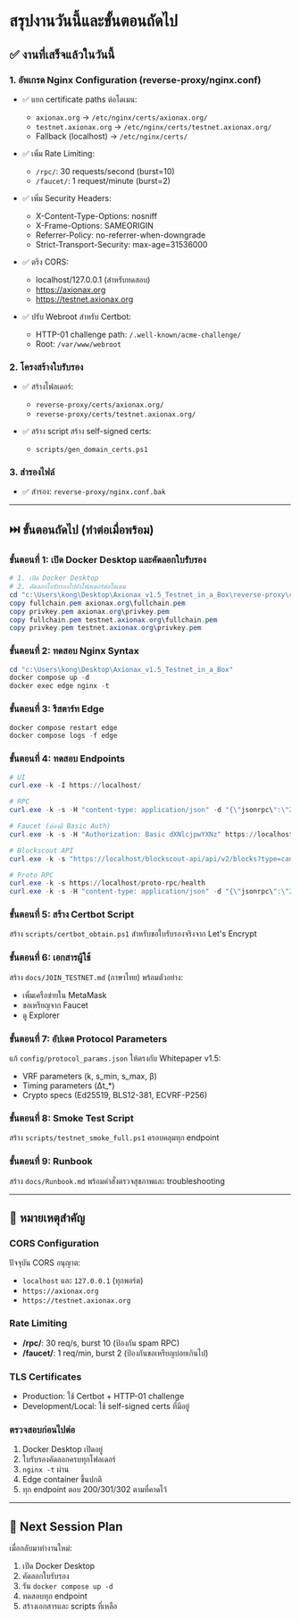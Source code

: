 # สรุปงานวันนี้และขั้นตอนถัดไป

## ✅ งานที่เสร็จแล้วในวันนี้

### 1. อัพเกรด Nginx Configuration (reverse-proxy/nginx.conf)
- ✅ แยก certificate paths ต่อโดเมน:
  - `axionax.org` → `/etc/nginx/certs/axionax.org/`
  - `testnet.axionax.org` → `/etc/nginx/certs/testnet.axionax.org/`
  - Fallback (localhost) → `/etc/nginx/certs/`

- ✅ เพิ่ม Rate Limiting:
  - `/rpc/`: 30 requests/second (burst=10)
  - `/faucet/`: 1 request/minute (burst=2)

- ✅ เพิ่ม Security Headers:
  - X-Content-Type-Options: nosniff
  - X-Frame-Options: SAMEORIGIN
  - Referrer-Policy: no-referrer-when-downgrade
  - Strict-Transport-Security: max-age=31536000

- ✅ ตรึง CORS:
  - localhost/127.0.0.1 (สำหรับทดสอบ)
  - https://axionax.org
  - https://testnet.axionax.org

- ✅ ปรับ Webroot สำหรับ Certbot:
  - HTTP-01 challenge path: `/.well-known/acme-challenge/`
  - Root: `/var/www/webroot`

### 2. โครงสร้างใบรับรอง
- ✅ สร้างโฟลเดอร์:
  - `reverse-proxy/certs/axionax.org/`
  - `reverse-proxy/certs/testnet.axionax.org/`

- ✅ สร้าง script สร้าง self-signed certs:
  - `scripts/gen_domain_certs.ps1`

### 3. สำรองไฟล์
- ✅ สำรอง: `reverse-proxy/nginx.conf.bak`

---

## ⏭️ ขั้นตอนถัดไป (ทำต่อเมื่อพร้อม)

### ขั้นตอนที่ 1: เปิด Docker Desktop และคัดลอกใบรับรอง
```powershell
# 1. เปิด Docker Desktop
# 2. คัดลอกใบรับรองไปยังโฟลเดอร์ต่อโดเมน
cd "c:\Users\kong\Desktop\Axionax_v1.5_Testnet_in_a_Box\reverse-proxy\certs"
copy fullchain.pem axionax.org\fullchain.pem
copy privkey.pem axionax.org\privkey.pem
copy fullchain.pem testnet.axionax.org\fullchain.pem
copy privkey.pem testnet.axionax.org\privkey.pem
```

### ขั้นตอนที่ 2: ทดสอบ Nginx Syntax
```powershell
cd "c:\Users\kong\Desktop\Axionax_v1.5_Testnet_in_a_Box"
docker compose up -d
docker exec edge nginx -t
```

### ขั้นตอนที่ 3: รีสตาร์ท Edge
```powershell
docker compose restart edge
docker compose logs -f edge
```

### ขั้นตอนที่ 4: ทดสอบ Endpoints
```powershell
# UI
curl.exe -k -I https://localhost/

# RPC
curl.exe -k -s -H "content-type: application/json" -d "{\"jsonrpc\":\"2.0\",\"id\":1,\"method\":\"eth_chainId\",\"params\":[]}" https://localhost/rpc/

# Faucet (ต้องมี Basic Auth)
curl.exe -k -s -H "Authorization: Basic dXNlcjpwYXNz" https://localhost/faucet/health

# Blockscout API
curl.exe -k -s "https://localhost/blockscout-api/api/v2/blocks?type=canonical&limit=1"

# Proto RPC
curl.exe -k -s https://localhost/proto-rpc/health
curl.exe -k -s -H "content-type: application/json" -d "{\"jsonrpc\":\"2.0\",\"id\":1,\"method\":\"proto_getParams\"}" https://localhost/proto-rpc/
```

### ขั้นตอนที่ 5: สร้าง Certbot Script
สร้าง `scripts/certbot_obtain.ps1` สำหรับขอใบรับรองจริงจาก Let's Encrypt

### ขั้นตอนที่ 6: เอกสารผู้ใช้
สร้าง `docs/JOIN_TESTNET.md` (ภาษาไทย) พร้อมตัวอย่าง:
- เพิ่มเครือข่ายใน MetaMask
- ขอเหรียญจาก Faucet
- ดู Explorer

### ขั้นตอนที่ 7: อัปเดต Protocol Parameters
แก้ `config/protocol_params.json` ให้ตรงกับ Whitepaper v1.5:
- VRF parameters (k, s_min, s_max, β)
- Timing parameters (Δt_*)
- Crypto specs (Ed25519, BLS12-381, ECVRF-P256)

### ขั้นตอนที่ 8: Smoke Test Script
สร้าง `scripts/testnet_smoke_full.ps1` ครอบคลุมทุก endpoint

### ขั้นตอนที่ 9: Runbook
สร้าง `docs/Runbook.md` พร้อมคำสั่งตรวจสุขภาพและ troubleshooting

---

## 📝 หมายเหตุสำคัญ

### CORS Configuration
ปัจจุบัน CORS อนุญาต:
- `localhost` และ `127.0.0.1` (ทุกพอร์ต)
- `https://axionax.org`
- `https://testnet.axionax.org`

### Rate Limiting
- **/rpc/**: 30 req/s, burst 10 (ป้องกัน spam RPC)
- **/faucet/**: 1 req/min, burst 2 (ป้องกันขอเหรียญบ่อยเกินไป)

### TLS Certificates
- Production: ใช้ Certbot + HTTP-01 challenge
- Development/Local: ใช้ self-signed certs ที่มีอยู่

### ตรวจสอบก่อนไปต่อ
1. Docker Desktop เปิดอยู่
2. ใบรับรองคัดลอกครบทุกโฟลเดอร์
3. `nginx -t` ผ่าน
4. Edge container ขึ้นปกติ
5. ทุก endpoint ตอบ 200/301/302 ตามที่คาดไว้

---

## 🔄 Next Session Plan
เมื่อกลับมาทำงานใหม่:
1. เปิด Docker Desktop
2. คัดลอกใบรับรอง
3. รัน `docker compose up -d`
4. ทดสอบทุก endpoint
5. สร้างเอกสารและ scripts ที่เหลือ
